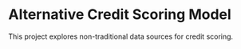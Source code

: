 # Alternative Credit Scoring Model

This project explores non-traditional data sources for credit scoring.
